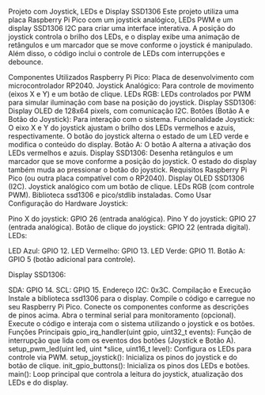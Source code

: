 Projeto com Joystick, LEDs e Display SSD1306
Este projeto utiliza uma placa Raspberry Pi Pico com um joystick analógico, LEDs PWM e um display SSD1306 I2C para criar uma interface interativa. A posição do joystick controla o brilho dos LEDs, e o display exibe uma animação de retângulos e um marcador que se move conforme o joystick é manipulado. Além disso, o código inclui o controle de LEDs com interrupções e debounce.

Componentes Utilizados
Raspberry Pi Pico: Placa de desenvolvimento com microcontrolador RP2040.
Joystick Analógico: Para controle de movimento (eixos X e Y) e um botão de clique.
LEDs RGB: LEDs controlados por PWM para simular iluminação com base na posição do joystick.
Display SSD1306: Display OLED de 128x64 pixels, com comunicação I2C.
Botões (Botão A e Botão do Joystick): Para interação com o sistema.
Funcionalidade
Joystick: O eixo X e Y do joystick ajustam o brilho dos LEDs vermelhos e azuis, respectivamente. O botão do joystick alterna o estado de um LED verde e modifica o conteúdo do display.
Botão A: O botão A alterna a ativação dos LEDs vermelhos e azuis.
Display SSD1306: Desenha retângulos e um marcador que se move conforme a posição do joystick. O estado do display também muda ao pressionar o botão do joystick.
Requisitos
Raspberry Pi Pico (ou outra placa compatível com o RP2040).
Display OLED SSD1306 (I2C).
Joystick analógico com um botão de clique.
LEDs RGB (com controle PWM).
Biblioteca ssd1306 e pico/stdlib instaladas.
Como Usar
Configuração do Hardware
Joystick:

Pino X do joystick: GPIO 26 (entrada analógica).
Pino Y do joystick: GPIO 27 (entrada analógica).
Botão de clique do joystick: GPIO 22 (entrada digital).
LEDs:

LED Azul: GPIO 12.
LED Vermelho: GPIO 13.
LED Verde: GPIO 11.
Botão A: GPIO 5 (botão adicional para controle).

Display SSD1306:

SDA: GPIO 14.
SCL: GPIO 15.
Endereço I2C: 0x3C.
Compilação e Execução
Instale a biblioteca ssd1306 para o display.
Compile o código e carregue no seu Raspberry Pi Pico.
Conecte os componentes conforme as descrições de pinos acima.
Abra o terminal serial para monitoramento (opcional).
Execute o código e interaja com o sistema utilizando o joystick e os botões.
Funções Principais
gpio_irq_handler(uint gpio, uint32_t events): Função de interrupção que lida com os eventos dos botões (Joystick e Botão A).
setup_pwm_led(uint led, uint *slice, uint16_t level): Configura os LEDs para controle via PWM.
setup_joystick(): Inicializa os pinos do joystick e do botão de clique.
init_gpio_buttons(): Inicializa os pinos dos LEDs e botões.
main(): Loop principal que controla a leitura do joystick, atualização dos LEDs e do display.
